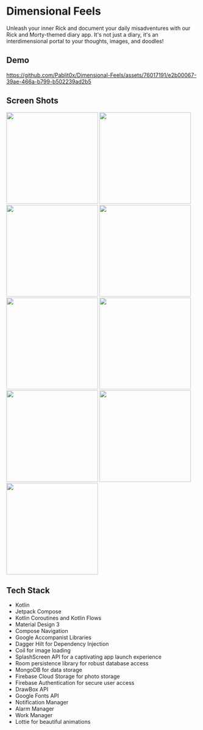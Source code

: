 # Dimensional Feels

Unleash your inner Rick and document your daily misadventures with our Rick and Morty-themed diary app. It's not just a diary, it's an interdimensional portal to your thoughts, images, and doodles!


## Demo
https://github.com/Pablit0x/Dimensional-Feels/assets/76017191/e2b00067-39ae-466a-b799-b502239ad2b5

## Screen Shots
<img src="https://github.com/Pablit0x/Dimensional-Feels/assets/76017191/3b3f04fc-9374-4ba3-8b16-ee3409b30536" width="240">
<img src="https://github.com/Pablit0x/Dimensional-Feels/assets/76017191/ea76c94a-c56b-4bcb-be98-18dc334d1678" width="240">
<img src="https://github.com/Pablit0x/Dimensional-Feels/assets/76017191/1ed71ad3-23e9-42c1-9add-bae3f9690826" width="240">

<img src="https://github.com/Pablit0x/Dimensional-Feels/assets/76017191/85c2764c-12e3-4153-8ca1-9b63966ecbbb" width="240">
<img src="https://github.com/Pablit0x/Dimensional-Feels/assets/76017191/9e49740d-b4fb-4a58-955d-feb2a99c2d58" width="240">
<img src="https://github.com/Pablit0x/Dimensional-Feels/assets/76017191/986c93b2-c58f-45d7-a5b2-0560f5a822bd" width="240">

<img src="https://github.com/Pablit0x/Dimensional-Feels/assets/76017191/2bd7eefd-a214-459b-933e-d39228f16609" width="240">
<img src="https://github.com/Pablit0x/Dimensional-Feels/assets/76017191/79dcc71f-4285-4101-8866-e0cbebecf97a" width="240">
<img src="https://github.com/Pablit0x/Dimensional-Feels/assets/76017191/4ee8c5d3-60cb-491c-a591-65eab15928ad" width="240">


## Tech Stack

- Kotlin
- Jetpack Compose
- Kotlin Coroutines and Kotlin Flows
- Material Design 3
- Compose Navigation
- Google Accompanist Libraries
- Dagger Hilt for Dependency Injection
- Coil for image loading
- SplashScreen API for a captivating app launch experience
- Room persistence library for robust database access
- MongoDB for data storage
- Firebase Cloud Storage for photo storage
- Firebase Authentication for secure user access
- DrawBox API
- Google Fonts API
- Notification Manager
- Alarm Manager
- Work Manager
- Lottie for beautiful animations
